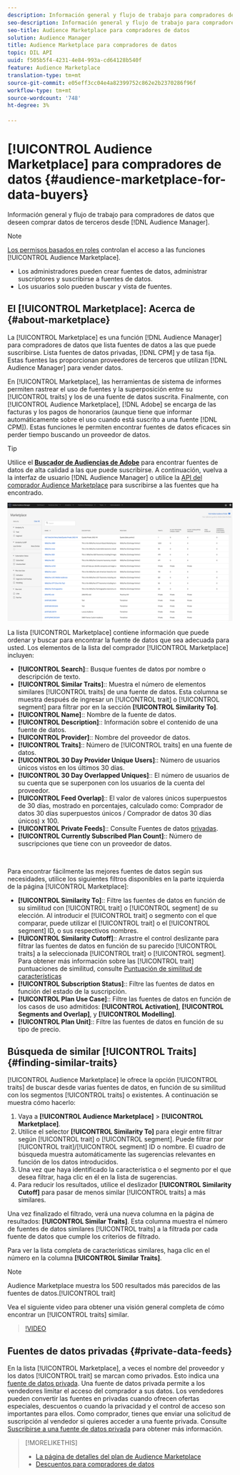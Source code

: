 ```yaml
---
description: Información general y flujo de trabajo para compradores de datos que deseen comprar datos de terceros desde el Audience Manager
seo-description: Información general y flujo de trabajo para compradores de datos que deseen comprar datos de terceros desde el Audience Manager
seo-title: Audience Marketplace para compradores de datos
solution: Audience Manager
title: Audience Marketplace para compradores de datos
topic: DIL API
uuid: f505b5f4-4231-4e84-993a-cd64128b540f
feature: Audience Marketplace
translation-type: tm+mt
source-git-commit: e05eff3cc04e4a82399752c862e2b2370286f96f
workflow-type: tm+mt
source-wordcount: '748'
ht-degree: 3%

---
```



# [!UICONTROL Audience Marketplace] para compradores de datos  {#audience-marketplace-for-data-buyers}

Información general y flujo de trabajo para compradores de datos que deseen comprar datos de terceros desde [!DNL Audience Manager].

>[!NOTE]
>[Los permisos basados en roles](../../../reporting/reports-dashboard.md) controlan el acceso a las funciones [!UICONTROL Audience Marketplace].
>
>* Los administradores pueden crear fuentes de datos, administrar suscriptores y suscribirse a fuentes de datos.
>* Los usuarios solo pueden buscar y vista de fuentes.


## El [!UICONTROL Marketplace]: Acerca de {#about-marketplace}

La [!UICONTROL Marketplace] es una función [!DNL Audience Manager] para compradores de datos que lista fuentes de datos a las que puede suscribirse. Lista fuentes de datos privadas, [!DNL CPM] y de tasa fija. Estas fuentes las proporcionan proveedores de terceros que utilizan [!DNL Audience Manager] para vender datos.

En [!UICONTROL Marketplace], las herramientas de sistema de informes permiten rastrear el uso de fuentes y la superposición entre su [!UICONTROL traits] y los de una fuente de datos suscrita. Finalmente, con [!UICONTROL Audience Marketplace], [!DNL Adobe] se encarga de las facturas y los pagos de honorarios (aunque tiene que informar automáticamente sobre el uso cuando está suscrito a una fuente [!DNL CPM]). Estas funciones le permiten encontrar fuentes de datos eficaces sin perder tiempo buscando un proveedor de datos.

>[!TIP]
>
>Utilice el **[Buscador de Audiencias de Adobe](https://www.adobe-audience-finder.com/)** para encontrar fuentes de datos de alta calidad a las que puede suscribirse. A continuación, vuelva a la interfaz de usuario [!DNL Audience Manager] o utilice la [API del comprador Audience Marketplace](https://bank.demdex.com/portal/swagger/index.html#/Audience_Marketplace_Buyer_API) para suscribirse a las fuentes que ha encontrado.

![comprador-mercado-información general](assets/buyer-marketplace-overview.png)

La lista [!UICONTROL Marketplace] contiene información que puede ordenar y buscar para encontrar la fuente de datos que sea adecuada para usted. Los elementos de la lista del comprador [!UICONTROL Marketplace] incluyen:

* **[!UICONTROL Search]**:: Busque fuentes de datos por nombre o descripción de texto.
* **[!UICONTROL Similar Traits]**:: Muestra el número de elementos similares  [!UICONTROL traits] de una fuente de datos. Esta columna se muestra después de ingresar un [!UICONTROL trait] o [!UICONTROL segment] para filtrar por en la sección **[!UICONTROL Similarity To]**.
* **[!UICONTROL Name]**:: Nombre de la fuente de datos.
* **[!UICONTROL Description]**:: Información sobre el contenido de una fuente de datos.
* **[!UICONTROL Provider]**:: Nombre del proveedor de datos.
* **[!UICONTROL Traits]**:: Número de  [!UICONTROL traits] en una fuente de datos.
* **[!UICONTROL 30 Day Provider Unique Users]**:: Número de usuarios únicos vistos en los últimos 30 días.
* **[!UICONTROL 30 Day Overlapped Uniques]**:: El número de usuarios de su cuenta que se superponen con los usuarios de la cuenta del proveedor.
* **[!UICONTROL Feed Overlap]**:: El valor de valores únicos superpuestos de 30 días, mostrado en porcentajes, calculado como: Comprador de datos 30 días superpuestos únicos / Comprador de datos 30 días únicos) x 100.
* **[!UICONTROL Private Feeds]**:: Consulte Fuentes de datos  [privadas](../../../features/audience-marketplace/marketplace-private-feeds.md).
* **[!UICONTROL Currently Subscribed Plan Count]**:: Número de suscripciones que tiene con un proveedor de datos.

 

Para encontrar fácilmente las mejores fuentes de datos según sus necesidades, utilice los siguientes filtros disponibles en la parte izquierda de la página [!UICONTROL Marketplace]:

* **[!UICONTROL Similarity To]**:: Filtre las fuentes de datos en función de su similitud con  [!UICONTROL trait] o  [!UICONTROL segment] de su elección. Al introducir el [!UICONTROL trait] o segmento con el que comparar, puede utilizar el [!UICONTROL trait] o el [!UICONTROL segment] ID, o sus respectivos nombres.
* **[!UICONTROL Similarity Cutoff]**:: Arrastre el control deslizante para filtrar las fuentes de datos en función de su parecido  [!UICONTROL traits] a la seleccionada  [!UICONTROL trait] o  [!UICONTROL segment]. Para obtener más información sobre las [!UICONTROL trait] puntuaciones de similitud, consulte [Puntuación de similitud de características](../../segments/trait-recommendations.md#trait-similarity-score)
* **[!UICONTROL Subscription Status]**:: Filtre las fuentes de datos en función del estado de la suscripción.
* **[!UICONTROL Plan Use Case]**:: Filtre las fuentes de datos en función de los casos de uso admitidos:  **[!UICONTROL Activation]**,  **[!UICONTROL Segments and Overlap]**, y  **[!UICONTROL Modelling]**.
* **[!UICONTROL Plan Unit]**:: Filtre las fuentes de datos en función de su tipo de precio.

## Búsqueda de similar [!UICONTROL Traits] {#finding-similar-traits}

[!UICONTROL Audience Marketplace] le ofrece la opción  [!UICONTROL traits] de buscar desde varias fuentes de datos, en función de su similitud con los segmentos  [!UICONTROL traits] o existentes. A continuación se muestra cómo hacerlo:

1. Vaya a **[!UICONTROL Audience Marketplace]** > **[!UICONTROL Marketplace]**.
2. Utilice el selector **[!UICONTROL Similarity To]** para elegir entre filtrar según [!UICONTROL trait] o [!UICONTROL segment]. Puede filtrar por [!UICONTROL trait]/[!UICONTROL segment] ID o nombre. El cuadro de búsqueda muestra automáticamente las sugerencias relevantes en función de los datos introducidos.
3. Una vez que haya identificado la característica o el segmento por el que desea filtrar, haga clic en él en la lista de sugerencias.
4. Para reducir los resultados, utilice el deslizador **[!UICONTROL Similarity Cutoff]** para pasar de menos similar [!UICONTROL traits] a más similares.

Una vez finalizado el filtrado, verá una nueva columna en la página de resultados: **[!UICONTROL Similar Traits]**. Esta columna muestra el número de fuentes de datos similares [!UICONTROL traits] a la filtrada por cada fuente de datos que cumple los criterios de filtrado.

Para ver la lista completa de características similares, haga clic en el número en la columna **[!UICONTROL Similar Traits]**.

>[!NOTE]
>
> Audience Marketplace muestra los 500 resultados más parecidos de las fuentes de datos.[!UICONTROL trait]

Vea el siguiente video para obtener una visión general completa de cómo encontrar un [!UICONTROL traits] similar.

>[!VIDEO](https://video.tv.adobe.com/v/29370/)

## Fuentes de datos privadas {#private-data-feeds}

En la lista [!UICONTROL Marketplace], a veces el nombre del proveedor y los datos [!UICONTROL trait] se marcan como privados. Esto indica una [fuente de datos privada](../../../features/audience-marketplace/marketplace-private-feeds.md). Una fuente de datos privada permite a los vendedores limitar el acceso del comprador a sus datos. Los vendedores pueden convertir las fuentes en privadas cuando ofrecen ofertas especiales, descuentos o cuando la privacidad y el control de acceso son importantes para ellos. Como comprador, tienes que enviar una solicitud de suscripción al vendedor si quieres acceder a una fuente privada. Consulte [Suscribirse a una fuente de datos privada](../../../features/audience-marketplace/marketplace-data-buyers/marketplace-manage-subscriptions.md#subscript-private-data-feed) para obtener más información.

>[!MORELIKETHIS]
>
>* [La página de detalles del plan de Audience Marketplace](../../../features/audience-marketplace/marketplace-data-buyers/marketplace-manage-subscriptions.md#marketplace-buyer-details)
>* [Descuentos para compradores de datos](../../../features/audience-marketplace/marketplace-data-buyers/marketplace-manage-subscriptions.md#buyer-discount)

